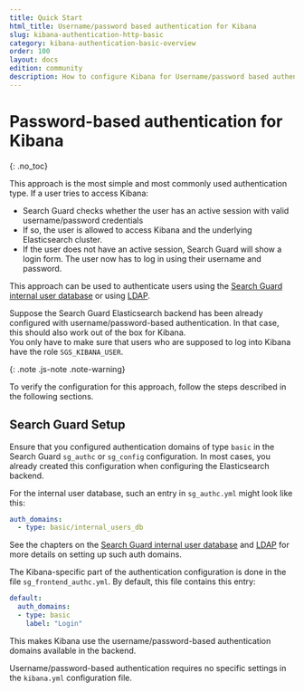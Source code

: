 ```yaml
---
title: Quick Start
html_title: Username/password based authentication for Kibana
slug: kibana-authentication-http-basic
category: kibana-authentication-basic-overview
order: 100
layout: docs
edition: community
description: How to configure Kibana for Username/password based authentication. Secure Kibana access with a login screen.
---
```

<!---
Copyright 2020 floragunn GmbH
-->

# Password-based authentication for Kibana
{: .no_toc}

This approach is the most simple and most commonly used authentication type. If a user tries to access Kibana:  

* Search Guard checks whether the user has an active session with valid username/password credentials
* If so, the user is allowed to access Kibana and the underlying Elasticsearch cluster.
* If the user does not have an active session, Search Guard will show a login form. The user now has to log in using their username and password.

This approach can be used to authenticate users using the [Search Guard internal user database](../_docs_roles_permissions/configuration_internalusers.md)  or using [LDAP](../_docs_auth_auth/auth_auth_ldap.md).

Suppose the Search Guard Elasticsearch backend has been already configured with username/password-based authentication. In that case, this should also work out of the box for Kibana.<br>You only have to make sure that users who are supposed to log into Kibana have the role `SGS_KIBANA_USER`.

{: .note .js-note .note-warning}

To verify the configuration for this approach, follow the steps described in the following sections.

## Search Guard Setup

Ensure that you configured authentication domains of type `basic` in the Search Guard `sg_authc` or `sg_config` configuration. In most cases, you already created this configuration when configuring the Elasticsearch backend.

For the internal user database, such an entry in `sg_authc.yml` might look like this:

```yaml
auth_domains:
  - type: basic/internal_users_db
```

See the chapters on the [Search Guard internal user database](../_docs_roles_permissions/configuration_internalusers.md) and [LDAP](../_docs_auth_auth/auth_auth_ldap.md) for more details on setting up such auth domains.

The Kibana-specific part of the authentication configuration is done in the file `sg_frontend_authc.yml`. By default, this file contains this entry:

```yaml
default:
  auth_domains:
  - type: basic
    label: "Login"
```

This makes Kibana use the username/password-based authentication domains available in the backend.

Username/password-based authentication requires no specific settings in the `kibana.yml` configuration file.
